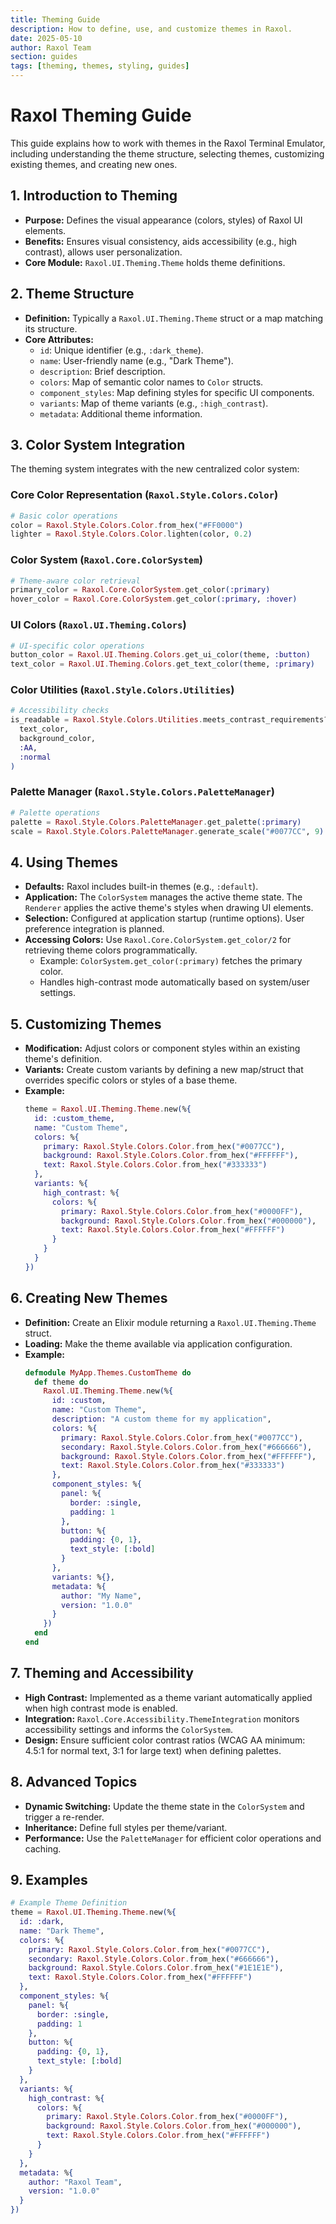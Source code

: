 ```yaml
---
title: Theming Guide
description: How to define, use, and customize themes in Raxol.
date: 2025-05-10
author: Raxol Team
section: guides
tags: [theming, themes, styling, guides]
---
```


# Raxol Theming Guide

This guide explains how to work with themes in the Raxol Terminal Emulator, including understanding the theme structure, selecting themes, customizing existing themes, and creating new ones.

## 1. Introduction to Theming

- **Purpose:** Defines the visual appearance (colors, styles) of Raxol UI elements.
- **Benefits:** Ensures visual consistency, aids accessibility (e.g., high contrast), allows user personalization.
- **Core Module:** `Raxol.UI.Theming.Theme` holds theme definitions.

## 2. Theme Structure

- **Definition:** Typically a `Raxol.UI.Theming.Theme` struct or a map matching its structure.
- **Core Attributes:**
  - `id`: Unique identifier (e.g., `:dark_theme`).
  - `name`: User-friendly name (e.g., "Dark Theme").
  - `description`: Brief description.
  - `colors`: Map of semantic color names to `Color` structs.
  - `component_styles`: Map defining styles for specific UI components.
  - `variants`: Map of theme variants (e.g., `:high_contrast`).
  - `metadata`: Additional theme information.

## 3. Color System Integration

The theming system integrates with the new centralized color system:

### Core Color Representation (`Raxol.Style.Colors.Color`)

```elixir
# Basic color operations
color = Raxol.Style.Colors.Color.from_hex("#FF0000")
lighter = Raxol.Style.Colors.Color.lighten(color, 0.2)
```

### Color System (`Raxol.Core.ColorSystem`)

```elixir
# Theme-aware color retrieval
primary_color = Raxol.Core.ColorSystem.get_color(:primary)
hover_color = Raxol.Core.ColorSystem.get_color(:primary, :hover)
```

### UI Colors (`Raxol.UI.Theming.Colors`)

```elixir
# UI-specific color operations
button_color = Raxol.UI.Theming.Colors.get_ui_color(theme, :button)
text_color = Raxol.UI.Theming.Colors.get_text_color(theme, :primary)
```

### Color Utilities (`Raxol.Style.Colors.Utilities`)

```elixir
# Accessibility checks
is_readable = Raxol.Style.Colors.Utilities.meets_contrast_requirements?(
  text_color,
  background_color,
  :AA,
  :normal
)
```

### Palette Manager (`Raxol.Style.Colors.PaletteManager`)

```elixir
# Palette operations
palette = Raxol.Style.Colors.PaletteManager.get_palette(:primary)
scale = Raxol.Style.Colors.PaletteManager.generate_scale("#0077CC", 9)
```

## 4. Using Themes

- **Defaults:** Raxol includes built-in themes (e.g., `:default`).
- **Application:** The `ColorSystem` manages the active theme state. The `Renderer` applies the active theme's styles when drawing UI elements.
- **Selection:** Configured at application startup (runtime options). User preference integration is planned.
- **Accessing Colors:** Use `Raxol.Core.ColorSystem.get_color/2` for retrieving theme colors programmatically.
  - Example: `ColorSystem.get_color(:primary)` fetches the primary color.
  - Handles high-contrast mode automatically based on system/user settings.

## 5. Customizing Themes

- **Modification:** Adjust colors or component styles within an existing theme's definition.
- **Variants:** Create custom variants by defining a new map/struct that overrides specific colors or styles of a base theme.
- **Example:**
  ```elixir
  theme = Raxol.UI.Theming.Theme.new(%{
    id: :custom_theme,
    name: "Custom Theme",
    colors: %{
      primary: Raxol.Style.Colors.Color.from_hex("#0077CC"),
      background: Raxol.Style.Colors.Color.from_hex("#FFFFFF"),
      text: Raxol.Style.Colors.Color.from_hex("#333333")
    },
    variants: %{
      high_contrast: %{
        colors: %{
          primary: Raxol.Style.Colors.Color.from_hex("#0000FF"),
          background: Raxol.Style.Colors.Color.from_hex("#000000"),
          text: Raxol.Style.Colors.Color.from_hex("#FFFFFF")
        }
      }
    }
  })
  ```

## 6. Creating New Themes

- **Definition:** Create an Elixir module returning a `Raxol.UI.Theming.Theme` struct.
- **Loading:** Make the theme available via application configuration.
- **Example:**
  ```elixir
  defmodule MyApp.Themes.CustomTheme do
    def theme do
      Raxol.UI.Theming.Theme.new(%{
        id: :custom,
        name: "Custom Theme",
        description: "A custom theme for my application",
        colors: %{
          primary: Raxol.Style.Colors.Color.from_hex("#0077CC"),
          secondary: Raxol.Style.Colors.Color.from_hex("#666666"),
          background: Raxol.Style.Colors.Color.from_hex("#FFFFFF"),
          text: Raxol.Style.Colors.Color.from_hex("#333333")
        },
        component_styles: %{
          panel: %{
            border: :single,
            padding: 1
          },
          button: %{
            padding: {0, 1},
            text_style: [:bold]
          }
        },
        variants: %{},
        metadata: %{
          author: "My Name",
          version: "1.0.0"
        }
      })
    end
  end
  ```

## 7. Theming and Accessibility

- **High Contrast:** Implemented as a theme variant automatically applied when high contrast mode is enabled.
- **Integration:** `Raxol.Core.Accessibility.ThemeIntegration` monitors accessibility settings and informs the `ColorSystem`.
- **Design:** Ensure sufficient color contrast ratios (WCAG AA minimum: 4.5:1 for normal text, 3:1 for large text) when defining palettes.

## 8. Advanced Topics

- **Dynamic Switching:** Update the theme state in the `ColorSystem` and trigger a re-render.
- **Inheritance:** Define full styles per theme/variant.
- **Performance:** Use the `PaletteManager` for efficient color operations and caching.

## 9. Examples

```elixir
# Example Theme Definition
theme = Raxol.UI.Theming.Theme.new(%{
  id: :dark,
  name: "Dark Theme",
  colors: %{
    primary: Raxol.Style.Colors.Color.from_hex("#0077CC"),
    secondary: Raxol.Style.Colors.Color.from_hex("#666666"),
    background: Raxol.Style.Colors.Color.from_hex("#1E1E1E"),
    text: Raxol.Style.Colors.Color.from_hex("#FFFFFF")
  },
  component_styles: %{
    panel: %{
      border: :single,
      padding: 1
    },
    button: %{
      padding: {0, 1},
      text_style: [:bold]
    }
  },
  variants: %{
    high_contrast: %{
      colors: %{
        primary: Raxol.Style.Colors.Color.from_hex("#0000FF"),
        background: Raxol.Style.Colors.Color.from_hex("#000000"),
        text: Raxol.Style.Colors.Color.from_hex("#FFFFFF")
      }
    }
  },
  metadata: %{
    author: "Raxol Team",
    version: "1.0.0"
  }
})
```
